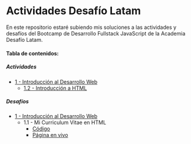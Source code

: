 # Actividades Desafío Latam

En este repositorio estaré subiendo mis soluciones a las actividades y desafíos del Bootcamp de Desarrollo Fullstack JavaScript de la Academia Desafío Latam.

#### Tabla de contenidos:

##### Actividades

- [1 - Introducción al Desarrollo Web](/actividades/01-introduccion-al-desarrollo-web/)
  - [1.2 - Introducción a HTML](/actividades/01-introduccion-al-desarrollo-web/02-introduccion-a-html/)

##### Desafíos

- [1 - Introducción al Desarrollo Web](/actividades/01-introduccion-al-desarrollo-web/)
  - 1.1 - Mi Curriculum Vitae en HTML
    - [Código](/desafios/01-introduccion-al-desarrollo-web/01-mi-curriculum-vitae/)
    - [Página en vivo](https://adl-mi-cv.netlify.app/)
